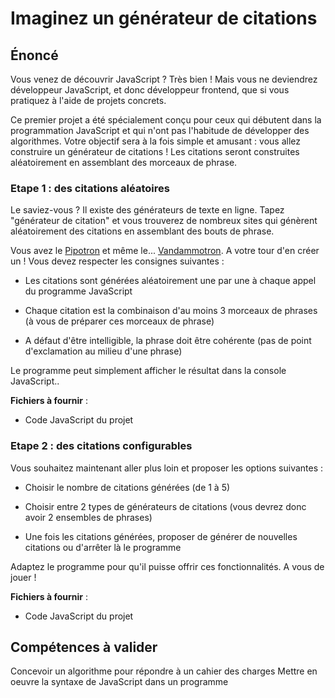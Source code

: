# Imaginez un générateur de citations

## Énoncé

Vous venez de découvrir JavaScript ? Très bien ! Mais vous ne deviendrez développeur JavaScript, et donc développeur frontend, que si vous pratiquez à l'aide de projets concrets.

Ce premier projet a été spécialement conçu pour ceux qui débutent dans la programmation JavaScript et qui n'ont pas l'habitude de développer des algorithmes. Votre objectif sera à la fois simple et amusant : vous allez construire un générateur de citations ! Les citations seront construites aléatoirement en assemblant des morceaux de phrase.

### Etape 1 : des citations aléatoires

Le saviez-vous ? Il existe des générateurs de texte en ligne. Tapez "générateur de citation" et vous trouverez de nombreux sites qui génèrent aléatoirement des citations en assemblant des bouts de phrase.

Vous avez le [Pipotron](http://www.pipotron.free.fr/) et même le... [Vandammotron](http://www.faux-texte.com/jean-claude-3.htm). A votre tour d'en créer un ! Vous devez respecter les consignes suivantes :

* Les citations sont générées aléatoirement une par une à chaque appel du programme JavaScript

* Chaque citation est la combinaison d'au moins 3 morceaux de phrases (à vous de préparer ces morceaux de phrase)

* A défaut d'être intelligible, la phrase doit être cohérente (pas de point d'exclamation au milieu d'une phrase)

Le programme peut simplement afficher le résultat dans la console JavaScript..

**Fichiers à fournir** :

* Code JavaScript du projet

### Etape 2 : des citations configurables

Vous souhaitez maintenant aller plus loin et proposer les options suivantes :

* Choisir le nombre de citations générées (de 1 à 5)

* Choisir entre 2 types de générateurs de citations (vous devrez donc avoir 2 ensembles de phrases)

* Une fois les citations générées, proposer de générer de nouvelles citations ou d'arrêter là le programme

Adaptez le programme pour qu'il puisse offrir ces fonctionnalités. A vous de jouer !

**Fichiers à fournir** :

* Code JavaScript du projet

 

## Compétences à valider

Concevoir un algorithme pour répondre à un cahier des charges
Mettre en oeuvre la syntaxe de JavaScript dans un programme